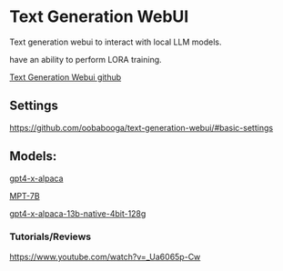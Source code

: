 # Text Generation WebUI

Text generation webui to interact with local LLM models.

have an ability to perform LORA training.

[Text Generation Webui github](https://github.com/oobabooga/text-generation-webui)

## Settings

https://github.com/oobabooga/text-generation-webui/#basic-settings

## Models:

[gpt4-x-alpaca](https://huggingface.co/chavinlo/gpt4-x-alpaca)

[MPT-7B](https://huggingface.co/mosaicml/mpt-7b)

[gpt4-x-alpaca-13b-native-4bit-128g](https://huggingface.co/anon8231489123/gpt4-x-alpaca-13b-native-4bit-128g) 

### Tutorials/Reviews

https://www.youtube.com/watch?v=_Ua6065p-Cw
